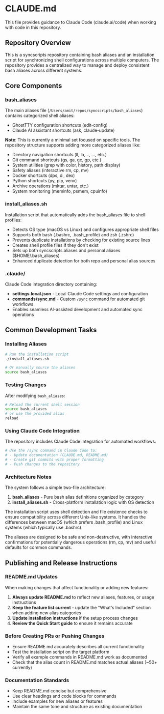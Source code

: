 # CLAUDE.md

This file provides guidance to Claude Code (claude.ai/code) when working with code in this repository.

## Repository Overview

This is a syncscripts repository containing bash aliases and an installation script for synchronizing shell configurations across multiple computers. The repository provides a centralized way to manage and deploy consistent bash aliases across different systems.

## Core Components

### bash_aliases
The main aliases file (`/Users/amit/repos/syncscripts/bash_aliases`) contains categorized shell aliases:
- GhostTTY configuration shortcuts (edit-config)
- Claude AI assistant shortcuts (ask, claude-update)

**Note**: This is currently a minimal set focused on specific tools. The repository structure supports adding more categorized aliases like:
- Directory navigation shortcuts (ll, la, .., ..., etc.)
- Git command shortcuts (gs, ga, gc, gp, etc.)
- System utilities (grep with color, history, path display)
- Safety aliases (interactive rm, cp, mv)
- Docker shortcuts (dps, di, dex)
- Python shortcuts (py, pip, venv)
- Archive operations (mktar, untar, etc.)
- System monitoring (meminfo, psmem, cpuinfo)

### install_aliases.sh
Installation script that automatically adds the bash_aliases file to shell profiles:
- Detects OS type (macOS vs Linux) and configures appropriate shell files
- Supports both bash (.bashrc, .bash_profile) and zsh (.zshrc)
- Prevents duplicate installations by checking for existing source lines
- Creates shell profile files if they don't exist
- Sets up both syncscripts aliases and personal aliases ($HOME/.bash_aliases)
- Enhanced duplicate detection for both repo and personal alias sources

### .claude/
Claude Code integration directory containing:
- **settings.local.json** - Local Claude Code settings and configuration
- **commands/sync.md** - Custom `/sync` command for automated git workflows
- Enables seamless AI-assisted development and automated sync operations

## Common Development Tasks

### Installing Aliases
```bash
# Run the installation script
./install_aliases.sh

# Or manually source the aliases
source bash_aliases
```

### Testing Changes
After modifying `bash_aliases`:
```bash
# Reload the current shell session
source bash_aliases
# or use the provided alias
reload
```

### Using Claude Code Integration
The repository includes Claude Code integration for automated workflows:
```bash
# Use the /sync command in Claude Code to:
# - Update documentation (CLAUDE.md, README.md)
# - Create git commits with proper formatting
# - Push changes to the repository
```

### Architecture Notes

The system follows a simple two-file architecture:
1. **bash_aliases** - Pure bash alias definitions organized by category
2. **install_aliases.sh** - Cross-platform installation logic with OS detection

The installation script uses shell detection and file existence checks to ensure compatibility across different Unix-like systems. It handles the differences between macOS (which prefers .bash_profile) and Linux systems (which typically use .bashrc).

The aliases are designed to be safe and non-destructive, with interactive confirmations for potentially dangerous operations (rm, cp, mv) and useful defaults for common commands.

## Publishing and Release Instructions

### README.md Updates
When making changes that affect functionality or adding new features:

1. **Always update README.md** to reflect new aliases, features, or usage instructions
2. **Keep the feature list current** - update the "What's Included" section when adding new alias categories
3. **Update installation instructions** if the setup process changes
4. **Review the Quick Start guide** to ensure it remains accurate

### Before Creating PRs or Pushing Changes
- Ensure README.md accurately describes all current functionality
- Test the installation script on the target platform
- Verify all example commands in README.md work as documented
- Check that the alias count in README.md matches actual aliases (~50+ currently)

### Documentation Standards
- Keep README.md concise but comprehensive
- Use clear headings and code blocks for commands
- Include examples for new aliases or features
- Maintain the same tone and structure as existing documentation